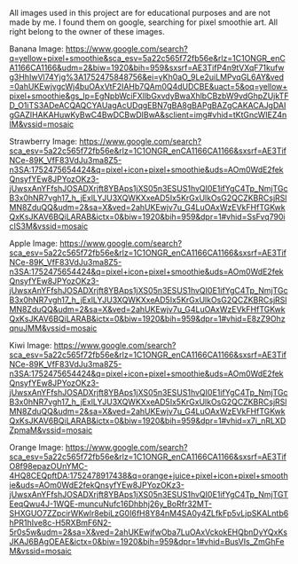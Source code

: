 All images used in this project are for educational purposes and are not made by me. I found them on google, searching for pixel smoothie art. All right belong to the owner of these images.

Banana Image: https://www.google.com/search?q=yellow+pixel+smoothie&sca_esv=5a22c565f72fb56e&rlz=1C1ONGR_enCA1166CA1166&udm=2&biw=1920&bih=959&sxsrf=AE3TifP4n9tVXqF71kufwg3HhIwVl74Yjg%3A1752475848756&ei=yKh0aO_9Le2uiLMPvqGL6AY&ved=0ahUKEwjvgcWj4buOAxVtF2IAHb7QAm0Q4dUDCBE&uact=5&oq=yellow+pixel+smoothie&gs_lp=EgNpbWciFXllbGxvdyBwaXhlbCBzbW9vdGhpZUjkTFD_O1iTS3ADeACQAQCYAUagAcUDqgEBN7gBA8gBAPgBAZgCAKACAJgDAIgGAZIHAKAHuwKyBwC4BwDCBwDIBwA&sclient=img#vhid=tKtGncWIEZ4nIM&vssid=mosaic

Strawberry Image: https://www.google.com/search?sca_esv=5a22c565f72fb56e&rlz=1C1ONGR_enCA1166CA1166&sxsrf=AE3TifNCe-89K_VfF83VdJu3ma8Z5-n3SA:1752475654424&q=pixel+icon+pixel+smoothie&uds=AOm0WdE2fekQnsyfYEw8JPYozOKz3-jUwsxAnYFfshJOSADXrjft8YBAps1jXS05n3ESUS1hvQI0E1ifYgC4Tp_NmjTGcB3x0hNR7vgh17_h_jExlLYJU3XQWKXxeAD5Ix5KrGxUlkOsG2QCZKBRCsjRSlMN8ZduQQ&udm=2&sa=X&ved=2ahUKEwjv7u_G4LuOAxWzEVkFHfTGKwkQxKsJKAV6BQiLARAB&ictx=0&biw=1920&bih=959&dpr=1#vhid=SsFvq790icIS3M&vssid=mosaic

Apple Image: https://www.google.com/search?sca_esv=5a22c565f72fb56e&rlz=1C1ONGR_enCA1166CA1166&sxsrf=AE3TifNCe-89K_VfF83VdJu3ma8Z5-n3SA:1752475654424&q=pixel+icon+pixel+smoothie&uds=AOm0WdE2fekQnsyfYEw8JPYozOKz3-jUwsxAnYFfshJOSADXrjft8YBAps1jXS05n3ESUS1hvQI0E1ifYgC4Tp_NmjTGcB3x0hNR7vgh17_h_jExlLYJU3XQWKXxeAD5Ix5KrGxUlkOsG2QCZKBRCsjRSlMN8ZduQQ&udm=2&sa=X&ved=2ahUKEwjv7u_G4LuOAxWzEVkFHfTGKwkQxKsJKAV6BQiLARAB&ictx=0&biw=1920&bih=959&dpr=1#vhid=E8zZ9OhzqnuJMM&vssid=mosaic

Kiwi Image: https://www.google.com/search?sca_esv=5a22c565f72fb56e&rlz=1C1ONGR_enCA1166CA1166&sxsrf=AE3TifNCe-89K_VfF83VdJu3ma8Z5-n3SA:1752475654424&q=pixel+icon+pixel+smoothie&uds=AOm0WdE2fekQnsyfYEw8JPYozOKz3-jUwsxAnYFfshJOSADXrjft8YBAps1jXS05n3ESUS1hvQI0E1ifYgC4Tp_NmjTGcB3x0hNR7vgh17_h_jExlLYJU3XQWKXxeAD5Ix5KrGxUlkOsG2QCZKBRCsjRSlMN8ZduQQ&udm=2&sa=X&ved=2ahUKEwjv7u_G4LuOAxWzEVkFHfTGKwkQxKsJKAV6BQiLARAB&ictx=0&biw=1920&bih=959&dpr=1#vhid=x7i_nRLXDZpmaM&vssid=mosaic

Orange Image: https://www.google.com/search?sca_esv=5a22c565f72fb56e&rlz=1C1ONGR_enCA1166CA1166&sxsrf=AE3TifO8f98epazOUnYMC-4HQ8CEQpftDA:1752478917438&q=orange+juice+pixel+icon+pixel+smoothie&uds=AOm0WdE2fekQnsyfYEw8JPYozOKz3-jUwsxAnYFfshJOSADXrjft8YBAps1jXS05n3ESUS1hvQI0E1ifYgC4Tp_NmjTGTEeqQwu4J-1WQE-muncuNufc16Dhbhj26y_BoRfr32MT-SHXGUO7ZZpcirWKwlr8ebiLzG0I6fH8Y84nM4SA0y4ZLfkFp5vLjpSKALntb6hPR1hIve8c-H5RXBmF6N2-5r0s5w&udm=2&sa=X&ved=2ahUKEwjfwOba7LuOAxVckokEHQbnDyYQxKsJKAJ6BAgOEAE&ictx=0&biw=1920&bih=959&dpr=1#vhid=BusVIs_ZmGhFeM&vssid=mosaic
